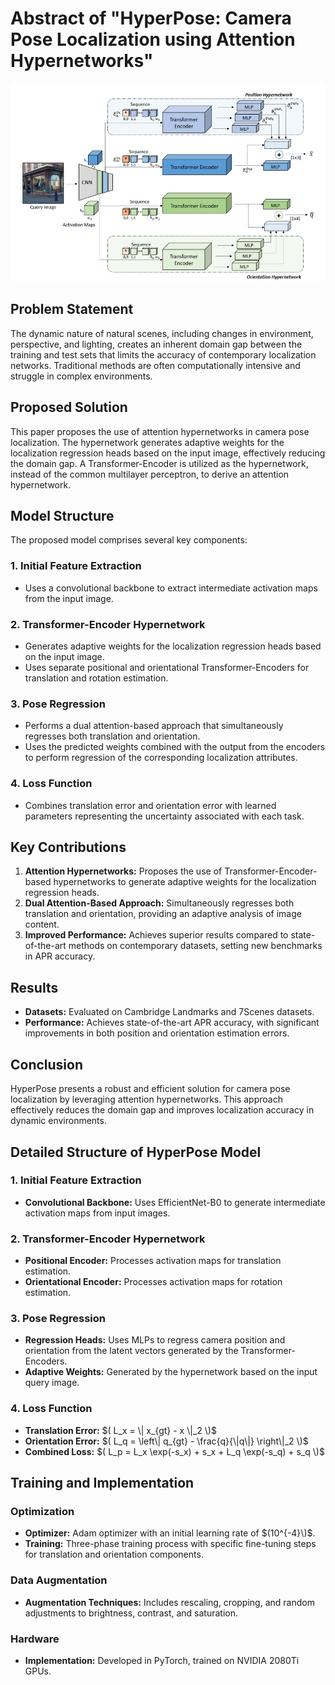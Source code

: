 # Abstract of "HyperPose: Camera Pose Localization using Attention Hypernetworks"

![HyperPose Architecture](https://github.com/Husseinhhameed/Transformer-Based-Camera-localization-review/blob/main/images/Hyper.png)

## Problem Statement

The dynamic nature of natural scenes, including changes in environment, perspective, and lighting, creates an inherent domain gap between the training and test sets that limits the accuracy of contemporary localization networks. Traditional methods are often computationally intensive and struggle in complex environments.

## Proposed Solution

This paper proposes the use of attention hypernetworks in camera pose localization. The hypernetwork generates adaptive weights for the localization regression heads based on the input image, effectively reducing the domain gap. A Transformer-Encoder is utilized as the hypernetwork, instead of the common multilayer perceptron, to derive an attention hypernetwork.

## Model Structure

The proposed model comprises several key components:

### 1. Initial Feature Extraction

- Uses a convolutional backbone to extract intermediate activation maps from the input image.

### 2. Transformer-Encoder Hypernetwork

- Generates adaptive weights for the localization regression heads based on the input image.
- Uses separate positional and orientational Transformer-Encoders for translation and rotation estimation.

### 3. Pose Regression

- Performs a dual attention-based approach that simultaneously regresses both translation and orientation.
- Uses the predicted weights combined with the output from the encoders to perform regression of the corresponding localization attributes.

### 4. Loss Function

- Combines translation error and orientation error with learned parameters representing the uncertainty associated with each task.

## Key Contributions

1. **Attention Hypernetworks:** Proposes the use of Transformer-Encoder-based hypernetworks to generate adaptive weights for the localization regression heads.
2. **Dual Attention-Based Approach:** Simultaneously regresses both translation and orientation, providing an adaptive analysis of image content.
3. **Improved Performance:** Achieves superior results compared to state-of-the-art methods on contemporary datasets, setting new benchmarks in APR accuracy.

## Results

- **Datasets:** Evaluated on Cambridge Landmarks and 7Scenes datasets.
- **Performance:** Achieves state-of-the-art APR accuracy, with significant improvements in both position and orientation estimation errors.

## Conclusion

HyperPose presents a robust and efficient solution for camera pose localization by leveraging attention hypernetworks. This approach effectively reduces the domain gap and improves localization accuracy in dynamic environments.

## Detailed Structure of HyperPose Model

### 1. Initial Feature Extraction

- **Convolutional Backbone:** Uses EfficientNet-B0 to generate intermediate activation maps from input images.

### 2. Transformer-Encoder Hypernetwork

- **Positional Encoder:** Processes activation maps for translation estimation.
- **Orientational Encoder:** Processes activation maps for rotation estimation.

### 3. Pose Regression

- **Regression Heads:** Uses MLPs to regress camera position and orientation from the latent vectors generated by the Transformer-Encoders.
- **Adaptive Weights:** Generated by the hypernetwork based on the input query image.

### 4. Loss Function

- **Translation Error:** $( L_x = \| x_{gt} - x \|_2 \)$
- **Orientation Error:** $( L_q = \left\| q_{gt} - \frac{q}{\|q\|} \right\|_2 \)$
- **Combined Loss:** $( L_p = L_x \exp(-s_x) + s_x + L_q \exp(-s_q) + s_q \)$

## Training and Implementation

### Optimization

- **Optimizer:** Adam optimizer with an initial learning rate of $(10^{-4}\)$.
- **Training:** Three-phase training process with specific fine-tuning steps for translation and orientation components.

### Data Augmentation

- **Augmentation Techniques:** Includes rescaling, cropping, and random adjustments to brightness, contrast, and saturation.

### Hardware

- **Implementation:** Developed in PyTorch, trained on NVIDIA 2080Ti GPUs.


